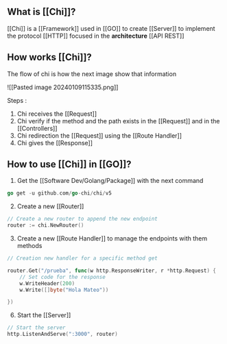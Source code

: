 ## What is [[Chi]]?

[[Chi]] is a [[Framework]] used in [[GO]] to create [[Server]] to implement the protocol [[HTTP]] focused in the **architecture** [[API REST]]

## How works [[Chi]]?

The flow of chi is how the next image show that information

![[Pasted image 20240109115335.png]]

Steps :
1. Chi receives the [[Request]]
2. Chi verify if the method and the path exists in the [[Request]] and in the [[Controllers]]
3. Chi redirection  the [[Request]] using the [[Route Handler]]
4. Chi gives the [[Response]]
## How to use [[Chi]] in [[GO]]?

1. Get the [[Software Dev/Golang/Package]] with the next command

```go
go get -u github.com/go-chi/chi/v5
```

2.  Create a new [[Router]]
 ```go
// Create a new router to append the new endpoint
router := chi.NewRouter()
```

3. Create a new [[Route Handler]] to manage the endpoints with them methods
```go
// Creation new handler for a specific method get

router.Get("/prueba", func(w http.ResponseWriter, r *http.Request) {
	// Set code for the response
	w.WriteHeader(200)
	w.Write([]byte("Hola Mateo"))

})
```

6. Start the [[Server]]

```go
// Start the server
http.ListenAndServe(":3000", router)
```
